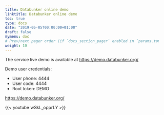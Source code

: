 ```yaml
---
title: Databunker online demo
linktitle: Databunker online demo
toc: true
type: docs
date: "2019-05-05T00:00:00+01:00"
draft: false
mymenu: doc
# Prev/next pager order (if `docs_section_pager` enabled in `params.toml`)
weight: 10
---
```

The service live demo is available at https://demo.databunker.org/

Demo user credentials:

* User phone: 4444
* User code: 4444
* Root token: DEMO

https://demo.databunker.org/


{{< youtube wSkL_opprLY >}}
